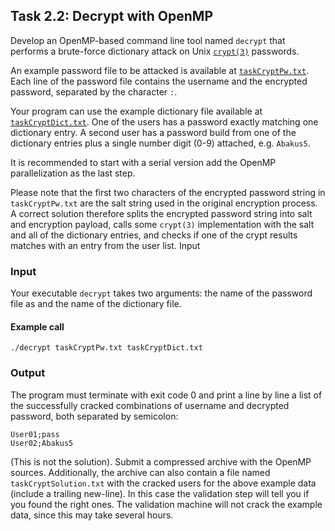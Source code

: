 ## Task 2.2: Decrypt with OpenMP

Develop an OpenMP-based command line tool named `decrypt` that performs a brute-force dictionary attack on Unix [`crypt(3)`](https://www.man7.org/linux/man-pages/man3/crypt.3.html) passwords.

An example password file to be attacked is available at [`taskCryptPw.txt`](./taskCryptPw.txt).
Each line of the password file contains the username and the encrypted password, separated by the character `:`. 

Your program can use the example dictionary file available at [`taskCryptDict.txt`](./taskCryptDict.txt).
One of the users has a password exactly matching one dictionary entry. A second user has a password build from one of the dictionary entries plus a single number digit (0-9) attached, e.g. `Abakus5`.

It is recommended to start with a serial version add the OpenMP parallelization as the last step.

Please note that the first two characters of the encrypted password string in `taskCryptPw.txt` are the salt string used in the original encryption process. A correct solution therefore splits the encrypted password string into salt and encryption payload, calls some `crypt(3)` implementation with the salt and all of the dictionary entries, and checks if one of the crypt results matches with an entry from the user list.
Input

### Input

Your executable `decrypt` takes two arguments: the name of the password file as and the name of the dictionary file.

#### Example call

    ./decrypt taskCryptPw.txt taskCryptDict.txt
    
### Output

The program must terminate with exit code 0 and print a line by line a list of the successfully cracked combinations of username and decrypted password, both separated by semicolon:

    User01;pass
    User02;Abakus5
    
(This is not the solution). Submit a compressed archive with the OpenMP sources. Additionally, the archive can also contain a file named `taskCryptSolution.txt` with the cracked users for the above example data (include a trailing new-line). In this case the validation step will tell you if you found the right ones. The validation machine will not crack the example data, since this may take several hours.